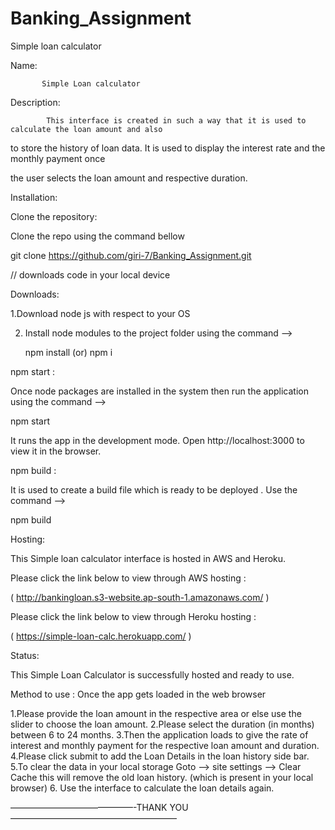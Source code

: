 # Banking_Assignment
Simple loan calculator

Name:
            
           Simple Loan calculator

Description:
            
            This interface is created in such a way that it is used to calculate the loan amount and also 

to store the history of loan data. It is used to display the interest rate and the monthly payment once 

the user selects the loan amount and respective duration.

Installation:

Clone the repository:

Clone the repo using the command bellow

git clone  https://github.com/giri-7/Banking_Assignment.git

// downloads code in your local device

Downloads:

1.Download node js with respect to your OS

2. Install node modules to the project folder using the command ——>

    npm install  (or) npm i


npm start :

Once node packages are installed in the system then run the application using the command —>

npm start

It runs the app in the development mode.
Open http://localhost:3000 to view it in the browser.

npm build :

It is used to create a build file which is ready to be deployed . Use the command —->

npm build

Hosting:

This Simple loan calculator interface is hosted in AWS and Heroku.


Please click the link below to view through AWS hosting :

( http://bankingloan.s3-website.ap-south-1.amazonaws.com/ )

Please click the link below to view through Heroku hosting :

( https://simple-loan-calc.herokuapp.com/ )




 Status:
       
 This Simple Loan Calculator is successfully hosted and ready to use.


Method to use :
Once the app gets loaded in the web browser

1.Please provide the loan amount in the respective area or else use the slider to choose the loan amount.
2.Please select the duration (in months) between 6 to 24 months.
3.Then the application loads to give the rate of interest and monthly payment for the respective loan amount and duration.
4.Please click submit to add the Loan Details in the loan history side bar.
5.To clear the data in your local storage Goto —-> site settings —-> Clear Cache 
       this will remove the old loan history. (which is present in your local browser)
6.    Use the interface to calculate the loan details again.

——————————————-THANK YOU———————————————————   




